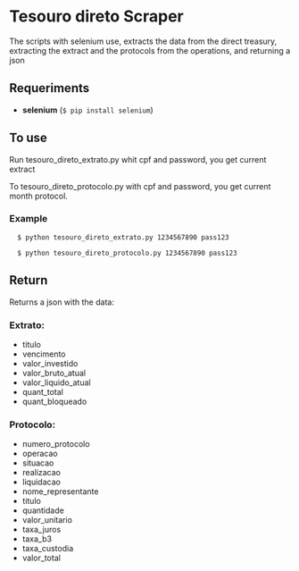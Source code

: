 # Tesouro direto Scraper

The scripts with selenium use, extracts the data from the direct treasury, extracting the extract and the protocols from the operations, and returning a json  

## Requeriments  

- **selenium** (`$ pip install selenium`)

  

## To use
Run tesouro_direto_extrato.py whit cpf and password, you get current extract 

To tesouro_direto_protocolo.py  with cpf and password, you get current month protocol.



### Example

      $ python tesouro_direto_extrato.py 1234567890 pass123  

      $ python tesouro_direto_protocolo.py 1234567890 pass123

  

## Return
Returns a json with the data:
### Extrato:
 - titulo
 - vencimento
 - valor_investido
 - valor_bruto_atual
 - valor_liquido_atual
 - quant_total
 - quant_bloqueado

### Protocolo:
 - numero_protocolo
 - operacao
 - situacao
 - realizacao
 - liquidacao
 - nome_representante
 - titulo
 - quantidade
 - valor_unitario
 - taxa_juros
 - taxa_b3
 - taxa_custodia
 - valor_total